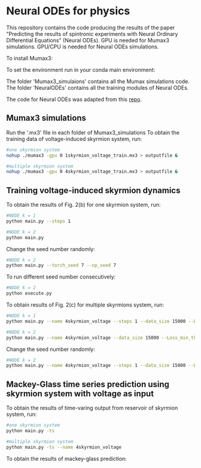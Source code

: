 # Neural ODEs for physics
This repository contains the code producing the results of the paper "Predicting  the results of spintronic experiments with Neural Ordinary Differential Equations" (Neural ODEs). GPU is needed for Mumax3 simulations. GPU/CPU is needed for Neural ODEs simulations. 

To install Mumax3:  

To set the environment run in your conda main environment:   


The folder 'Mumax3_simulaions' contains all the Mumax simulations code. The folder 'NeuralODEs' contains all the training modules of Neural ODEs.  

The code for Neural ODEs was adapted from this [repo](https://github.com/rtqichen/torchdiffeq).   


## Mumax3 simulations

Run the '.mx3' file in each folder of Mumax3_simulations
To obtain the training data of voltage-induced skyrmion system, run:
```sh
#one skyrmion system
nohup ./mumax3 -gpu 0 1skyrmion_voltage_train.mx3 > outputfile &
``` 
```sh
#multiple skyrmion system
nohup ./mumax3 -gpu 0 4skyrmion_voltage_train.mx3 > outputfile &
``` 


## Training voltage-induced skyrmion dynamics  

To obtain the results of Fig. 2(b) for one skyrmion system, run:  
```sh
#NODE k = 1
python main.py --steps 1   
```
```sh
#NODE k = 2
python main.py  
```
Change the seed number randomly:  
```sh
#NODE k = 2
python main.py --torch_seed 7 --np_seed 7   
```
To run different seed number consecutively:
```sh
#NODE k = 2
python execute.py    
```

To obtain results of Fig. 2(c) for multiple skyrmions system, run:  
```sh
#NODE k = 1
python main.py --name 4skyrmion_voltage --steps 1 --data_size 15000 --Loss_min_th 5e-3  
```
```sh
#NODE k = 2
python main.py --name 4skyrmion_voltage --data_size 15000 --Loss_min_th 5e-3  
```
Change the seed number randomly:  
```sh
#NODE k = 2
python main.py --name 4skyrmion_voltage --steps 1 --data_size 15000 --Loss_min_th 5e-3 --torch_seed 8 --np_seed 10   
```
## Mackey-Glass time series prediction using skyrmion system with voltage as input
To obtain the results of time-varing output from reservoir of skyrmion system, run:
```sh
#one skyrmion system
python main.py -ts   
```
```sh
#multiple skyrmion system
python main.py -ts --name 4skyrmion_voltage
```
To obtain the results of mackey-glass prediction:

 
 
 
 
 
